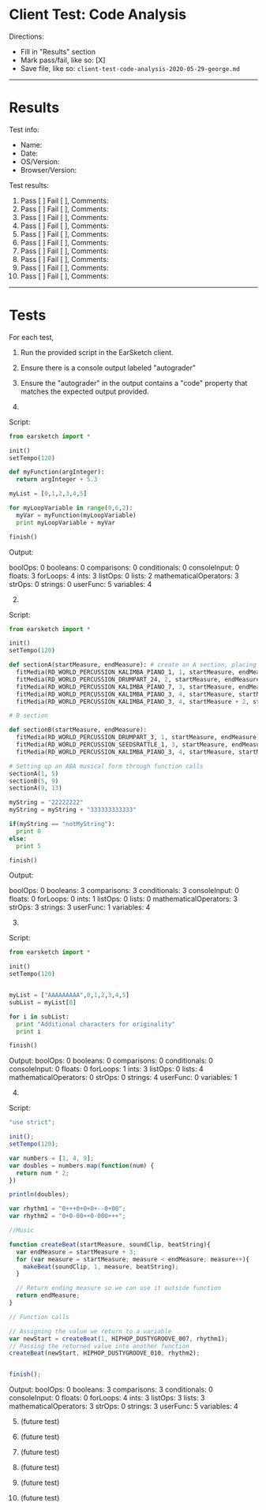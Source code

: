 # Client Test: Code Analysis

Directions:
- Fill in "Results" section
- Mark pass/fail, like so: [X]
- Save file, like so: `client-test-code-analysis-2020-05-29-george.md`

------------------------------------------------------------------------------
# Results

Test info:
- Name: 
- Date: 
- OS/Version: 
- Browser/Version: 

Test results:
1. Pass [ ] Fail [ ], Comments: 
2. Pass [ ] Fail [ ], Comments: 
3. Pass [ ] Fail [ ], Comments: 
4. Pass [ ] Fail [ ], Comments: 
5. Pass [ ] Fail [ ], Comments: 
6. Pass [ ] Fail [ ], Comments: 
7. Pass [ ] Fail [ ], Comments: 
8. Pass [ ] Fail [ ], Comments: 
9. Pass [ ] Fail [ ], Comments: 
10. Pass [ ] Fail [ ], Comments: 

------------------------------------------------------------------------------
# Tests

For each test, 
 1. Run the provided script in the EarSketch client. 
 2. Ensure there is a console output labeled "autograder"
 3. Ensure the "autograder" in the output contains a "code" property that matches the expected output provided.

1. 
Script:
```py
from earsketch import *

init()
setTempo(120)

def myFunction(argInteger):
  return argInteger + 5.3

myList = [0,1,2,3,4,5]

for myLoopVariable in range(0,6,2):
  myVar = myFunction(myLoopVariable)
  print myLoopVariable + myVar

finish()
```

Output:

boolOps: 0
booleans: 0
comparisons: 0
conditionals: 0
consoleInput: 0
floats: 3
forLoops: 4
ints: 3
listOps: 0
lists: 2
mathematicalOperators: 3
strOps: 0
strings: 0
userFunc: 5
variables: 4


2. 
Script:
```py
from earsketch import *

init()
setTempo(120)

def sectionA(startMeasure, endMeasure): # create an A section, placing music from startMeasure (inclusive) to endMeasure (exclusive)
  fitMedia(RD_WORLD_PERCUSSION_KALIMBA_PIANO_1, 1, startMeasure, endMeasure) # main
  fitMedia(RD_WORLD_PERCUSSION_DRUMPART_24, 2, startMeasure, endMeasure) # drums
  fitMedia(RD_WORLD_PERCUSSION_KALIMBA_PIANO_7, 3, startMeasure, endMeasure) # bassline
  fitMedia(RD_WORLD_PERCUSSION_KALIMBA_PIANO_3, 4, startMeasure, startMeasure + 1) # backing
  fitMedia(RD_WORLD_PERCUSSION_KALIMBA_PIANO_3, 4, startMeasure + 2, startMeasure + 3) # backing repeated

# B section

def sectionB(startMeasure, endMeasure):
  fitMedia(RD_WORLD_PERCUSSION_DRUMPART_3, 1, startMeasure, endMeasure) # sparse drums
  fitMedia(RD_WORLD_PERCUSSION_SEEDSRATTLE_1, 3, startMeasure, endMeasure) # rattling
  fitMedia(RD_WORLD_PERCUSSION_KALIMBA_PIANO_3, 4, startMeasure, startMeasure + 1) # backing

# Setting up an ABA musical form through function calls
sectionA(1, 5)
sectionB(5, 9)
sectionA(9, 13)

myString = "22222222"
myString = myString + "333333333333"

if(myString == "notMyString"):
  print 0
else:
  print 5

finish()
```

Output:

boolOps: 0
booleans: 3
comparisons: 3
conditionals: 3
consoleInput: 0
floats: 0
forLoops: 0
ints: 1
listOps: 0
lists: 0
mathematicalOperators: 3
strOps: 3
strings: 3
userFunc: 1
variables: 4

3. 
Script:

```py
from earsketch import *

init()
setTempo(120)


myList = ["AAAAAAAAA",0,1,2,3,4,5]
subList = myList[0]

for i in subList:
  print "Additional characters for originality"
  print i

finish()
```

Output:
boolOps: 0
booleans: 0
comparisons: 0
conditionals: 0
consoleInput: 0
floats: 0
forLoops: 1
ints: 3
listOps: 0
lists: 4
mathematicalOperators: 0
strOps: 0
strings: 4
userFunc: 0
variables: 1


4.
Script:
```js
"use strict";

init();
setTempo(120);

var numbers = [1, 4, 9];
var doubles = numbers.map(function(num) {
  return num * 2;
})

println(doubles);

var rhythm1 = "0+++0+0+0+--0+00";
var rhythm2 = "0+0-00++0-000+++";

//Music

function createBeat(startMeasure, soundClip, beatString){
  var endMeasure = startMeasure + 3;
  for (var measure = startMeasure; measure < endMeasure; measure++){
    makeBeat(soundClip, 1, measure, beatString);
  }

  // Return ending measure so we can use it outside function
  return endMeasure;
}

// Function calls

// Assigning the value we return to a variable
var newStart = createBeat(1, HIPHOP_DUSTYGROOVE_007, rhythm1);
// Passing the returned value into another function
createBeat(newStart, HIPHOP_DUSTYGROOVE_010, rhythm2);


finish();
```

Output:
boolOps: 0
booleans: 3
comparisons: 3
conditionals: 0
consoleInput: 0
floats: 0
forLoops: 4
ints: 3
listOps: 3
lists: 3
mathematicalOperators: 3
strOps: 0
strings: 3
userFunc: 5
variables: 4

5. (future test)


6. (future test)


7. (future test)


8. (future test)


9. (future test)


10. (future test)

